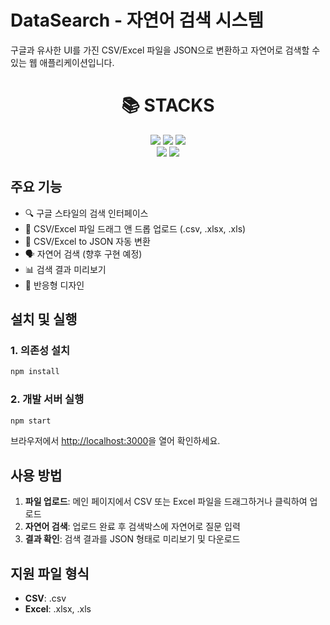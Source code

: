 # DataSearch - 자연어 검색 시스템

구글과 유사한 UI를 가진 CSV/Excel 파일을 JSON으로 변환하고 자연어로 검색할 수 있는 웹 애플리케이션입니다.

<div align=center><h1>📚 STACKS</h1></div>

<div align=center> 
  <img src="https://img.shields.io/badge/React-61DAFB?style=for-the-badge&logo=React&logoColor=black">
  <img src="https://img.shields.io/badge/TailwindCSS-06B6D4?style=for-the-badge&logo=Tailwindcss&logoColor=white">
  <img src="https://img.shields.io/badge/JavaScript-F7DF1E?style=for-the-badge&logo=JavaScript&logoColor=black">
    <br>
  <img src="https://img.shields.io/badge/github-181717?style=for-the-badge&logo=github&logoColor=white">
  <img src="https://img.shields.io/badge/git-F05032?style=for-the-badge&logo=git&logoColor=white">
  <br>
</div>

## 주요 기능

- 🔍 구글 스타일의 검색 인터페이스
- 📁 CSV/Excel 파일 드래그 앤 드롭 업로드 (.csv, .xlsx, .xls)
- 🔄 CSV/Excel to JSON 자동 변환
- 🗣️ 자연어 검색 (향후 구현 예정)
- 📊 검색 결과 미리보기
- 📱 반응형 디자인

## 설치 및 실행

### 1. 의존성 설치
```bash
npm install
```

### 2. 개발 서버 실행
```bash
npm start
```

브라우저에서 [http://localhost:3000](http://localhost:3000)을 열어 확인하세요.

## 사용 방법

1. **파일 업로드**: 메인 페이지에서 CSV 또는 Excel 파일을 드래그하거나 클릭하여 업로드
2. **자연어 검색**: 업로드 완료 후 검색박스에 자연어로 질문 입력
3. **결과 확인**: 검색 결과를 JSON 형태로 미리보기 및 다운로드

## 지원 파일 형식

- **CSV**: .csv
- **Excel**: .xlsx, .xls

